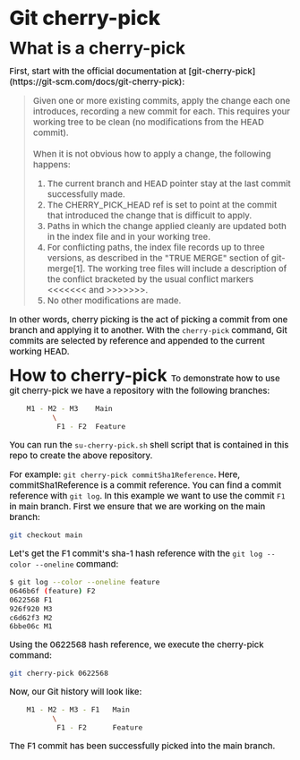 <style>
    Head1 { 
        font-weight:800;
        font-size:36px
    }
    Head2 { 
        font-weight:700;
        font-size:30px
    }
    NormalFont { 
        font-weight:500;
        font-size:15px 
    }
    HeavyFont { 
        font-weight:700;
        font-size:17px 
    }
</style>

<Head1> Git cherry-pick </Head1>

<Head2> What is a cherry-pick </Head2> 

<NormalFont>
First, start with the official documentation at [git-cherry-pick](https://git-scm.com/docs/git-cherry-pick):

> Given one or more existing commits, apply the change each one introduces, recording a new commit for each. This requires your working tree to be clean (no modifications from the HEAD commit).<br><br>
> When it is not obvious how to apply a change, the following happens:<br>
> 1. The current branch and HEAD pointer stay at the last commit successfully made.<br>
> 2. The CHERRY_PICK_HEAD ref is set to point at the commit that introduced the change that is difficult to apply.<br>
> 3. Paths in which the change applied cleanly are updated both in the index file and in your working tree.<br>
> 4. For conflicting paths, the index file records up to three versions, as described in the "TRUE MERGE" section of git-merge[1]. The working tree files will include a description of the conflict bracketed by the usual conflict markers <<<<<<< and >>>>>>>.<br>
> 5. No other modifications are made.

In other words, cherry picking is the act of picking a commit from one branch and applying it to another. With the `cherry-pick` command, Git commits are selected by reference and appended to the current working HEAD.
</NormalFont>
<!-- Then, use the markdown styling from Atlassian's Cherry-pick page at: [Atlassian's Cherry-pick page](https://www.atlassian.com/git/tutorials/cherry-pick) -->

<Head2> 
How to cherry-pick
</Head2>

<NormalFont> 
To demonstrate how to use git cherry-pick we have a repository with the following branches:
</NormalFont>

```bash
    M1 - M2 - M3    Main
          \
           F1 - F2  Feature
```

You can run the `su-cherry-pick.sh` shell script that is contained in this repo to create the above repository.

For example: `git cherry-pick commitSha1Reference`. Here, commitSha1Reference is a commit reference. You can find a commit reference with `git log`. In this example we want to use the commit `F1` in main branch. First we ensure that we are working on the main branch:

```bash
git checkout main
```
Let's get the F1 commit's sha-1 hash reference with the `git log --color --oneline` command:

```bash
$ git log --color --oneline feature
0646b6f (feature) F2
0622568 F1
926f920 M3
c6d62f3 M2
6bbe06c M1
```

<NormalFont>
Using the 0622568 hash reference, we execute the cherry-pick command:
</NormalFont>

```bash
git cherry-pick 0622568
```

<NormalFont>
Now, our Git history will look like:
</NormalFont>

```bash
    M1 - M2 - M3 - F1   Main
          \
           F1 - F2      Feature
```

<NormalFont>
The F1 commit has been successfully picked into the main branch.
</NormalFont>

<!-- What I like about the above link is that it shows the command line . Also, I like the block style characters and background font-color contrast that are used to show the command line

Finally, what I want is an guide that provides detail to a level that it is helpful and also a pleasent experience to read. I want to be able to read the guide and understand the concepts and be able to use the command line
I want to use the basic cherry-pick definition and then provide a few examples of how to use it. I want to show the command line. I want to show the block style characters that are used to show the command line
I would love to be able to create documentation like the Why the Lucky Stiff. Nice article here: [What we can learn from “_why”, the long lost open source developer](https://github.com/readme/featured/why-the-lucky-stiff) page -->
